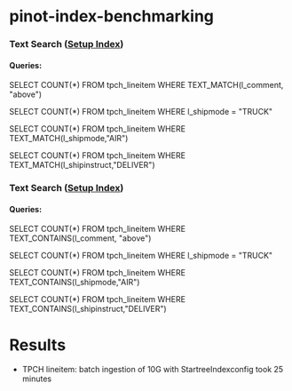 # pinot-index-benchmarking

### Text Search ([Setup Index](https://docs.pinot.apache.org/basics/indexing/text-search-support#term-query))

#### Queries:
SELECT COUNT(*) 
FROM tpch_lineitem
WHERE TEXT_MATCH(l_comment, "above")

SELECT COUNT(*) 
FROM tpch_lineitem
WHERE l_shipmode = "TRUCK"

SELECT COUNT(*) 
FROM tpch_lineitem
WHERE TEXT_MATCH(l_shipmode,"AIR")

SELECT COUNT(*) 
FROM tpch_lineitem
WHERE TEXT_MATCH(l_shipinstruct,"DELIVER")

### Text Search ([Setup Index](https://docs.pinot.apache.org/basics/indexing/native-text-index))

#### Queries:
SELECT COUNT(*) 
FROM tpch_lineitem
WHERE TEXT_CONTAINS(l_comment, "above")

SELECT COUNT(*) 
FROM tpch_lineitem
WHERE l_shipmode = "TRUCK"

SELECT COUNT(*) 
FROM tpch_lineitem
WHERE TEXT_CONTAINS(l_shipmode,"AIR")

SELECT COUNT(*) 
FROM tpch_lineitem
WHERE TEXT_CONTAINS(l_shipinstruct,"DELIVER")

# Results
- TPCH lineitem: batch ingestion of 10G with StartreeIndexconfig took 25 minutes
